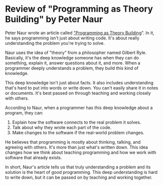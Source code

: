 # Review of "Programming as Theory Building" by Peter Naur

Peter Naur wrote an article called
["Programming as Theory Building](https://pages.cs.wisc.edu/~remzi/Naur.pdf)".
In it, he says programming isn't just about writing code. It's about really
understanding the problem you're trying to solve.

Naur uses the idea of "theory" from a philosopher named Gilbert Ryle. Basically,
it's the deep knowledge someone has when they can do something, explain it,
answer questions about it, and more. When a programmer deeply understands a
problem, they build this kind of knowledge.

This deep knowledge isn't just about facts. It also includes understanding
that's hard to put into words or write down. You can't easily share it in notes
or documents. It's best passed on through teaching and working closely with
others.

According to Naur, when a programmer has this deep knowledge about a program,
they can:

1. Explain how the software connects to the real problem it solves.
2. Talk about why they wrote each part of the code.
3. Make changes to the software if the real-world problem changes.

He believes that programming is mostly about thinking, talking, and agreeing
with others. It's more than just what's written down. This idea changes how we
think about teaching programming and how we work with software that already
exists.

In short, Naur's article tells us that truly understanding a problem and its
solution is the heart of good programming. This deep understanding is hard to
write down, but it can be passed on by teaching and working together.

<!-- DSG/ChatGPT 7/26/2023 -->
